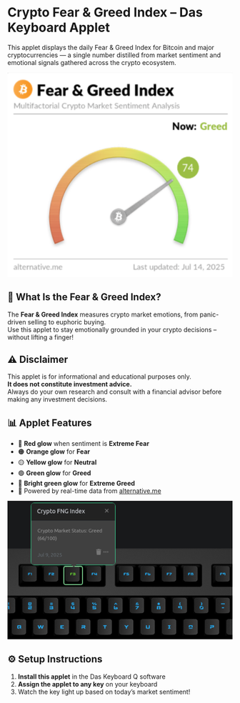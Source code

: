 # Crypto Fear & Greed Index – Das Keyboard Applet

This applet displays the daily Fear & Greed Index for Bitcoin and major cryptocurrencies — a single number distilled from market sentiment and emotional signals gathered across the crypto ecosystem.

![Crypto FNG Speedometer](assets/speedometer.png "Crypto FNG Speedometer")

## 🧠 What Is the Fear & Greed Index?

The **Fear & Greed Index** measures crypto market emotions, from panic-driven selling to euphoric buying.  
Use this applet to stay emotionally grounded in your crypto decisions – without lifting a finger!

## ⚠️ Disclaimer

This applet is for informational and educational purposes only.  
**It does not constitute investment advice.**  
Always do your own research and consult with a financial advisor before making any investment decisions.

## 📊 Applet Features

- 🔴 **Red glow** when sentiment is **Extreme Fear**
- 🟠 **Orange glow** for **Fear**
- 🟡 **Yellow glow** for **Neutral**
- 🟢 **Green glow** for **Greed**
- 💚 **Bright green glow** for **Extreme Greed**
- 📡 Powered by real-time data from [alternative.me](https://alternative.me/crypto/fear-and-greed-index/)

![Crypto FNG Applet Preview](assets/image.png "Crypto FNG Index")

## ⚙️ Setup Instructions

1. **Install this applet** in the Das Keyboard Q software
2. **Assign the applet to any key** on your keyboard
3. Watch the key light up based on today’s market sentiment!
